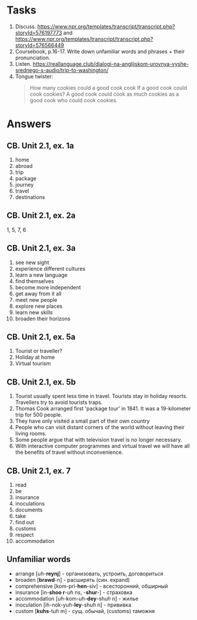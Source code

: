 # Tasks
1. Discuss. https://www.npr.org/templates/transcript/transcript.php?storyId=576197773 and https://www.npr.org/templates/transcript/transcript.php?storyId=576566449
2. Coursebook, p.16-17. Write down unfamiliar words and phrases + their pronunciation.
3. Listen. https://reallanguage.club/dialogi-na-anglijskom-urovnya-vyshe-srednego-s-audio/trip-to-washington/
4. Tongue twister:  
    > How many cookies could a good cook cook If a good cook could cook cookies? A good cook could cook as much cookies as a good cook who could cook cookies.

# Answers
## CB. Unit 2.1, ex. 1a
1. home
2. abroad
3. trip
4. package
5. journey
6. travel
7. destinations

## CB. Unit 2.1, ex. 2a
1, 5, 7, 6

## CB. Unit 2.1, ex. 3a
1. see new sight
2. experience different cultures
3. learn a new language
4. find themselves
5. become more independent
6. get away from it all
7. meet new people
8. explore new places
9. learn new skills
10. broaden their horizons

## CB. Unit 2.1, ex. 5a
1. Tourist or traveller?
2. Holiday at home
3. Virtual tourism

## CB. Unit 2.1, ex. 5b
1. Tourist usually spent less time in travel. Tourists stay in holiday resorts. Travellers try to avoid tourists traps.
2. Thomas Cook arranged first 'package tour' in 1841. It was a 19-kilometer trip for 500 people.
3. They have only visited a small part of their own country
4. People who can visit distant corners of the world without leaving their living rooms.
5. Some people argue that with television travel is no longer necessary.
6. With interactive computer programmes and virtual travel we will have all the benefits of travel without inconvenience.

## CB. Unit 2.1, ex. 7
1. read
2. be
3. insurance
4. inoculations
5. documents
6. take
7. find out
8. customs
9. respect
10. accommodation

## Unfamiliar words
* arrange [*uh*-**reynj**] - организовать, устроить, договориться
* broaden [**brawd**-n] - расширять (син. expand)
* comprehensive [kom-pri-**hen**-siv] - всесторонний, обширный
* insurance [in-**shoo r**-*uh* ns, -**shur**-]  - страховка
* accommodation [*uh*-kom-*uh*-**dey**-sh*uh* n] - жилье
* inoculation [ih-nok-y*uh*-**ley**-sh*uh* n] - прививка
* custom [**kuhs**-t*uh* m] - сущ. обычай, (customs) таможня
